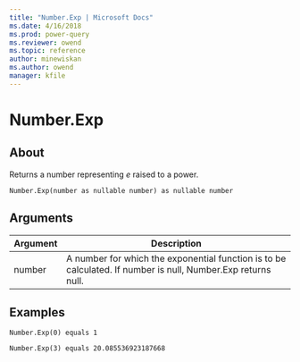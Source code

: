 ```yaml
---
title: "Number.Exp | Microsoft Docs"
ms.date: 4/16/2018
ms.prod: power-query
ms.reviewer: owend
ms.topic: reference
author: minewiskan
ms.author: owend
manager: kfile
---
```

# Number.Exp

  
## About  
Returns a number representing *e* raised to a power.  
  
```  
Number.Exp(number as nullable number) as nullable number  
```  
  
## Arguments  
  
|Argument|Description|  
|------------|---------------|  
|number|A number for which the exponential function is to be calculated. If number is null,  Number.Exp returns null.|  
  
## Examples  
  
```  
Number.Exp(0) equals 1  
```  
  
```  
Number.Exp(3) equals 20.085536923187668  
```  
